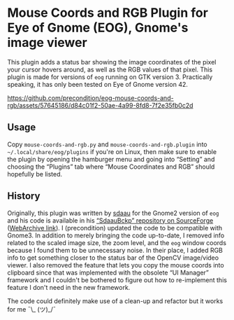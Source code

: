 # Mouse Coords and RGB Plugin for Eye of Gnome (EOG), Gnome's image viewer

This plugin adds a status bar showing the image coordinates of the pixel your cursor hovers around, as well as the RGB values of that pixel.
This plugin is made for versions of `eog` running on GTK version 3. Practically speaking, it has only been tested on Eye of Gnome version 42.


https://github.com/precondition/eog-mouse-coords-and-rgb/assets/57645186/d84c01f2-50ae-4a99-8fd8-7f2e35fb0c2d




## Usage

Copy `mouse-coords-and-rgb.py` and `mouse-coords-and-rgb.plugin` into `~/.local/share/eog/plugins` if you're on Linux, then make sure to enable the plugin by opening the hamburger menu and going into “Setting” and choosing the “Plugins” tab where “Mouse Coordinates and RGB” should hopefully be listed.

## History

Originally, this plugin was written by [sdaau](https://sourceforge.net/u/sdaau/profile/) for the Gnome2 version of `eog` and his code is available in his [“SdaauBckp” repository on SourceForge](https://sourceforge.net/p/sdaaubckp/code/HEAD/tree/extensions/eog/mousecoords) ([WebArchive link](https://web.archive.org/web/20231027205517/https://sourceforge.net/p/sdaaubckp/code/HEAD/tree/extensions/eog/mousecoords/)). I (precondition) updated the code to be compatible with Gnome3. In addition to merely bringing the code up-to-date, I removed info related to the scaled image size, the zoom level, and the `eog` window coords because I found them to be unnecessary noise. In their place, I added RGB info to get something closer to the status bar of the OpenCV image/video viewer. I also removed the feature that lets you copy the mouse coords into clipboard since that was implemented with the obsolete “UI Manager” framework and I couldn't be bothered to figure out how to re-implement this feature I don't need in the new framework.

The code could definitely make use of a clean-up and refactor but it works for me ¯\\_ (ツ)_/¯

